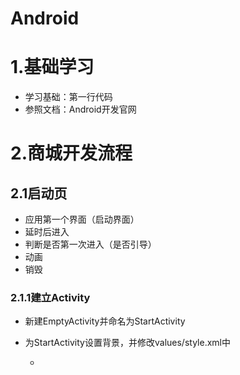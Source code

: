 # Android

# 1.基础学习

- 学习基础：第一行代码
- 参照文档：Android开发官网

# 2.商城开发流程

## 2.1启动页

- 应用第一个界面（启动界面）
- 延时后进入
- 判断是否第一次进入（是否引导）
- 动画
- 销毁

### 2.1.1建立Activity

- 新建EmptyActivity并命名为StartActivity

- 为StartActivity设置背景，并修改values/style.xml中

  - <style name="AppTheme" parent="Theme.AppCompat.Light.NoActionBar">

- 设置启动页StartActivity为主Activity

### 2.1.2延迟进入

- StartActivity文件中添加

  ```java
  Handler handler = new Handler();
  
  @Override
  protected void onCreate(Bundle savedInstanceState) {
      //。。。
      //        延时
      handler.postDelayed(new Runnable() {
          @Override
          public void run() {
  
  
          }
      }, 3000);
  }
  ```

### 2.1.3多图片展示

- 使用ViewPager
- 图片的全屏铺满：使用setBackgroundResource()

### 2.1.4最后一页出现跳转按钮

- 使用监听器，当当前posttion是图片数组中的最后一个时显示按钮

### 2.1.5点击按钮跳转到主页

- Activity中设置OnClick...

## 2.2主页布局

### 2.2.1基础布局

- 使用FragmentTabHost
  - 布局内采用线性布局

### 2.2.2底部按钮

- 建立多个Fragment
- 创建tab_item布局文件
- 创建图标文件
- 代码中将布局文件组合起来



